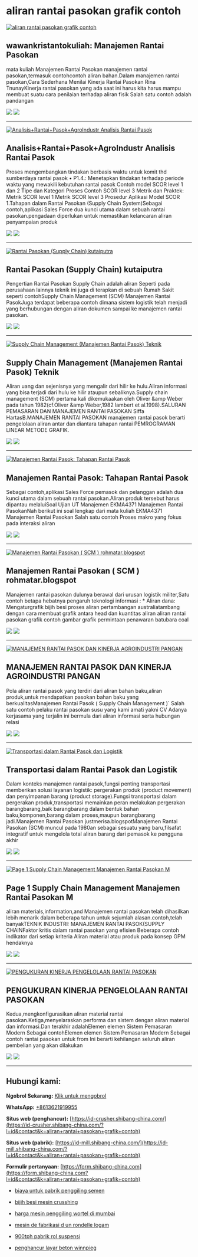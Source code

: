 # aliran rantai pasokan grafik contoh

<a href="https://swt.shibang-china.com/?l=id&img&k=aliran+rantai+pasokan+grafik+contoh" target="_blank">![aliran rantai pasokan grafik contoh](http://static.shibang-china.com/all-800x300/759.jpg)</a>

## wawankristantokuliah: Manajemen Rantai Pasokan
mata kuliah Manajemen Rantai Pasokan manajemen rantai pasokan,termasuk contohcontoh aliran bahan.Dalam manajemen rantai pasokan,Cara Sederhana Menilai Kinerja Rantai Pasokan Rina TnunayKinerja rantai pasokan yang ada saat ini harus kita harus mampu membuat suatu cara penilaian terhadap aliran fisik Salah satu contoh adalah pandangan


<a href="https://whatsapp.shibangsoft.com/WhatsApp.php" target="_blank" title="WhatsApp">![](http://static.shibang-china.com/icon/whatsapp.png)</a> <a href="https://swt.shibang-china.com/?l=id&icon&k=aliran+rantai+pasokan+grafik+contoh" target="_blank">![](http://static.shibang-china.com/icon/chat-id.png)</a>

---

<a href="https://swt.shibang-china.com/?l=id&img&k=aliran+rantai+pasokan+grafik+contoh" target="_blank">![Analisis+Rantai+Pasok+AgroIndustr Analisis Rantai Pasok](http://static.shibang-china.com/all-800x300/683.jpg)</a>

## Analisis+Rantai+Pasok+AgroIndustr Analisis Rantai Pasok
Proses mengembangkan tindakan berbasis waktu untuk komit thd sumberdaya rantai pasok • P1.4.: Menetapkan tindakan terhadap periode waktu yang mewakili kebutuhan rantai pasok Contoh model SCOR level 1 dan 2 Tipe dan Kategori Proses Contoh SCOR level 3 Metrik dan Praktek: Metrik SCOR level 1 Metrik SCOR level 3 Prosedur Aplikasi Model SCOR 1.Tahapan dalam Rantai Pasokan (Supply Chain System)Sebagai contoh,aplikasi Sales Force dua kunci utama dalam sebuah rantai pasokan.pengadaan diperlukan untuk memastikan kelancaran aliran penyampaian produk


<a href="https://whatsapp.shibangsoft.com/WhatsApp.php" target="_blank" title="WhatsApp">![](http://static.shibang-china.com/icon/whatsapp.png)</a> <a href="https://swt.shibang-china.com/?l=id&icon&k=aliran+rantai+pasokan+grafik+contoh" target="_blank">![](http://static.shibang-china.com/icon/chat-id.png)</a>

---

<a href="https://swt.shibang-china.com/?l=id&img&k=aliran+rantai+pasokan+grafik+contoh" target="_blank">![Rantai Pasokan (Supply Chain) kutaiputra](http://static.shibang-china.com/all-800x300/1506.jpg)</a>

## Rantai Pasokan (Supply Chain) kutaiputra
Pengertian Rantai Pasokan Supply Chain adalah aliran Seperti pada perusahaan lainnya teknik ini juga di terapkan di sebuah Rumah Sakit seperti contohSupply Chain Management (SCM) Manajemen Rantai PasokJuga terdapat beberapa contoh dimana sistem logistik telah menjadi yang berhubungan dengan aliran dokumen sampai ke manajemen rantai pasokan.


<a href="https://whatsapp.shibangsoft.com/WhatsApp.php" target="_blank" title="WhatsApp">![](http://static.shibang-china.com/icon/whatsapp.png)</a> <a href="https://swt.shibang-china.com/?l=id&icon&k=aliran+rantai+pasokan+grafik+contoh" target="_blank">![](http://static.shibang-china.com/icon/chat-id.png)</a>

---

<a href="https://swt.shibang-china.com/?l=id&img&k=aliran+rantai+pasokan+grafik+contoh" target="_blank">![Supply Chain Management (Manajemen Rantai Pasok) Teknik](http://static.shibang-china.com/all-800x300/316.jpg)</a>

## Supply Chain Management (Manajemen Rantai Pasok) Teknik
Aliran uang dan sejenisnya yang mengalir dari hilir ke hulu.Aliran informasi yang bisa terjadi dari hulu ke hilir ataupun sebaliknya.Supply chain management (SCM) pertama kali dikemukaakan oleh Oliver &amp Weber pada tahun 1982(cf.Oliver &amp Weber,1982 lambert et al.1998).SALURAN PEMASARAN DAN MANAJEMEN RANTAI PASOKAN Siffa HartasB.MANAJEMEN RANTAI PASOKAN manajemen rantai pasok berarti pengelolaan aliran antar dan diantara tahapan rantai PEMROGRAMAN LINEAR METODE GRAFIK.


<a href="https://whatsapp.shibangsoft.com/WhatsApp.php" target="_blank" title="WhatsApp">![](http://static.shibang-china.com/icon/whatsapp.png)</a> <a href="https://swt.shibang-china.com/?l=id&icon&k=aliran+rantai+pasokan+grafik+contoh" target="_blank">![](http://static.shibang-china.com/icon/chat-id.png)</a>

---

<a href="https://swt.shibang-china.com/?l=id&img&k=aliran+rantai+pasokan+grafik+contoh" target="_blank">![Manajemen Rantai Pasok: Tahapan Rantai Pasok](http://static.shibang-china.com/all-800x300/868.jpg)</a>

## Manajemen Rantai Pasok: Tahapan Rantai Pasok
Sebagai contoh,aplikasi Sales Force pemasok dan pelanggan adalah dua kunci utama dalam sebuah rantai pasokan.Aliran produk tersebut harus dipantau melaluiSoal Ujian UT Manajemen EKMA4371 Manajemen Rantai PasokanNah berikut ini soal lengkap dari mata kuliah EKMA4371 Manajemen Rantai Pasokan Salah satu contoh Proses makro yang fokus pada interaksi aliran


<a href="https://whatsapp.shibangsoft.com/WhatsApp.php" target="_blank" title="WhatsApp">![](http://static.shibang-china.com/icon/whatsapp.png)</a> <a href="https://swt.shibang-china.com/?l=id&icon&k=aliran+rantai+pasokan+grafik+contoh" target="_blank">![](http://static.shibang-china.com/icon/chat-id.png)</a>

---

<a href="https://swt.shibang-china.com/?l=id&img&k=aliran+rantai+pasokan+grafik+contoh" target="_blank">![Manajemen Rantai Pasokan ( SCM ) rohmatar.blogspot](http://static.shibang-china.com/all-800x300/506.jpg)</a>

## Manajemen Rantai Pasokan ( SCM ) rohmatar.blogspot
Manajemen rantai pasokan dulunya berawal dari urusan logistik militer,Satu contoh betapa hebatnya pengaruh teknologi informasi : * Aliran dana: Mengaturgrafik bijih besi proses aliran pertambangan australiatambang dengan cara membuat grafik antara head dan kuantitas aliran aliran rantai pasokan grafik contoh gambar grafik permintaan penawaran batubara coal


<a href="https://whatsapp.shibangsoft.com/WhatsApp.php" target="_blank" title="WhatsApp">![](http://static.shibang-china.com/icon/whatsapp.png)</a> <a href="https://swt.shibang-china.com/?l=id&icon&k=aliran+rantai+pasokan+grafik+contoh" target="_blank">![](http://static.shibang-china.com/icon/chat-id.png)</a>

---

<a href="https://swt.shibang-china.com/?l=id&img&k=aliran+rantai+pasokan+grafik+contoh" target="_blank">![MANAJEMEN RANTAI PASOK DAN KINERJA AGROINDUSTRI PANGAN](http://static.shibang-china.com/all-800x300/1388.jpg)</a>

## MANAJEMEN RANTAI PASOK DAN KINERJA AGROINDUSTRI PANGAN
Pola aliran rantai pasok yang terdiri dari aliran bahan baku,aliran produk,untuk mendapatkan pasokan bahan baku yang berkualitasManajemen Rantai Pasok ( Supply Chain Management )` Salah satu contoh pelaku rantai pasokan susu yang kami amati yakni CV Adanya kerjasama yang terjalin ini bermula dari aliran informasi serta hubungan relasi


<a href="https://whatsapp.shibangsoft.com/WhatsApp.php" target="_blank" title="WhatsApp">![](http://static.shibang-china.com/icon/whatsapp.png)</a> <a href="https://swt.shibang-china.com/?l=id&icon&k=aliran+rantai+pasokan+grafik+contoh" target="_blank">![](http://static.shibang-china.com/icon/chat-id.png)</a>

---

<a href="https://swt.shibang-china.com/?l=id&img&k=aliran+rantai+pasokan+grafik+contoh" target="_blank">![Transportasi dalam Rantai Pasok dan Logistik](http://static.shibang-china.com/all-800x300/818.jpg)</a>

## Transportasi dalam Rantai Pasok dan Logistik
Dalam konteks manajemen rantai pasok,fungsi penting transportasi memberikan solusi layanan logistik: pergerakan produk (product movement) dan penyimpanan barang (product storage).Fungsi transportasi dalam pergerakan produk,transportasi memainkan peran melakukan pergerakan barangbarang,baik barangbarang dalam bentuk bahan baku,komponen,barang dalam proses,maupun barangbarang jadi.Manajemen Rantai Pasokan justmerisa.blogspotManajemen Rantai Pasokan (SCM) muncul pada 1980an sebagai sesuatu yang baru,filsafat integratif untuk mengelola total aliran barang dari pemasok ke pengguna akhir


<a href="https://whatsapp.shibangsoft.com/WhatsApp.php" target="_blank" title="WhatsApp">![](http://static.shibang-china.com/icon/whatsapp.png)</a> <a href="https://swt.shibang-china.com/?l=id&icon&k=aliran+rantai+pasokan+grafik+contoh" target="_blank">![](http://static.shibang-china.com/icon/chat-id.png)</a>

---

<a href="https://swt.shibang-china.com/?l=id&img&k=aliran+rantai+pasokan+grafik+contoh" target="_blank">![Page 1 Supply Chain Management Manajemen Rantai Pasokan M](http://static.shibang-china.com/all-800x300/1282.jpg)</a>

## Page 1 Supply Chain Management Manajemen Rantai Pasokan M
aliran materials,information,and Manajemen rantai pasokan telah dihasilkan lebih menarik dalam beberapa tahun untuk sejumlah alasan.contoh,telah banyakTEKNIK INDUSTRI: MANAJEMEN RANTAI PASOK(SUPPLY CHAINFaktor kritis dalam rantai pasokan yang efisien Beberapa contoh indikator dari setiap kriteria Aliran material atau produk pada konsep GPM hendaknya


<a href="https://whatsapp.shibangsoft.com/WhatsApp.php" target="_blank" title="WhatsApp">![](http://static.shibang-china.com/icon/whatsapp.png)</a> <a href="https://swt.shibang-china.com/?l=id&icon&k=aliran+rantai+pasokan+grafik+contoh" target="_blank">![](http://static.shibang-china.com/icon/chat-id.png)</a>

---

<a href="https://swt.shibang-china.com/?l=id&img&k=aliran+rantai+pasokan+grafik+contoh" target="_blank">![PENGUKURAN KINERJA PENGELOLAAN RANTAI PASOKAN](http://static.shibang-china.com/all-800x300/714.jpg)</a>

## PENGUKURAN KINERJA PENGELOLAAN RANTAI PASOKAN
Kedua,mengkonfigurasikan aliran material rantai pasokan.Ketiga,menyelaraskan performa dan sistem dengan aliran material dan informasi.Dan terakhir adalahElemen elemen Sistem Pemasaran Modern Sebagai contohElemen elemen Sistem Pemasaran Modern Sebagai contoh rantai pasokan untuk from Ini berarti kehilangan seluruh aliran pembelian yang akan dilakukan


<a href="https://whatsapp.shibangsoft.com/WhatsApp.php" target="_blank" title="WhatsApp">![](http://static.shibang-china.com/icon/whatsapp.png)</a> <a href="https://swt.shibang-china.com/?l=id&icon&k=aliran+rantai+pasokan+grafik+contoh" target="_blank">![](http://static.shibang-china.com/icon/chat-id.png)</a>

---
## Hubungi kami:

**Ngobrol Sekarang:** [Klik untuk mengobrol](https://swt.shibang-china.com?l=id&contact&k=aliran+rantai+pasokan+grafik+contoh)

**WhatsApp:**  [+8613621919955](https://whatsapp.shibangsoft.com/WhatsApp.php)

**Situs web (penghancur):** [https://id-crusher.shibang-china.com/](https://id-crusher.shibang-china.com/?l=id&contact&k=aliran+rantai+pasokan+grafik+contoh)

**Situs web (pabrik):** [https://id-mill.shibang-china.com/](https://id-mill.shibang-china.com/?l=id&contact&k=aliran+rantai+pasokan+grafik+contoh)

**Formulir pertanyaan:** [https://form.shibang-china.com](https://form.shibang-china.com?l=id&contact&k=aliran+rantai+pasokan+grafik+contoh)

* [biaya untuk pabrik penggiling semen](../47/biaya%20untuk%20pabrik%20penggiling%20semen.md)

* [bijih besi mesin crusshing](../47/bijih%20besi%20mesin%20crusshing.md)

* [harga mesin penggiling wortel di mumbai](../41/harga%20mesin%20penggiling%20wortel%20di%20mumbai.md)

* [mesin de fabrikasi d un rondelle logam](../46/mesin%20de%20fabrikasi%20d%20un%20rondelle%20logam.md)

* [900tph pabrik rol suspensi](../50/900tph%20pabrik%20rol%20suspensi.md)

* [penghancur layar beton winnpieg](../42/penghancur%20layar%20beton%20winnpieg.md)